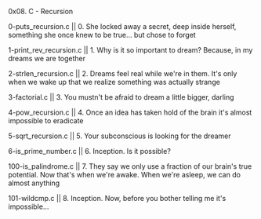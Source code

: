 0x08. C - Recursion

0-puts_recursion.c || 0. She locked away a secret, deep inside herself, something she once knew to be true... but chose to forget

1-print_rev_recursion.c || 1. Why is it so important to dream? Because, in my dreams we are together

2-strlen_recursion.c || 2. Dreams feel real while we're in them. It's only when we wake up that we realize something was actually strange

3-factorial.c || 3. You mustn't be afraid to dream a little bigger, darling

4-pow_recursion.c || 4. Once an idea has taken hold of the brain it's almost impossible to eradicate

5-sqrt_recursion.c || 5. Your subconscious is looking for the dreamer

6-is_prime_number.c || 6. Inception. Is it possible?

100-is_palindrome.c || 7. They say we only use a fraction of our brain's true potential. Now that's when we're awake. When we're asleep, we can do almost anything

101-wildcmp.c || 8. Inception. Now, before you bother telling me it's impossible...
